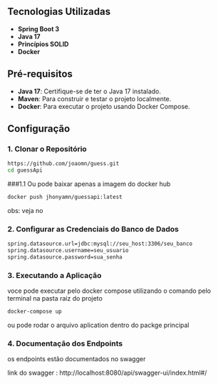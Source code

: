 ## Tecnologias Utilizadas

- **Spring Boot 3**
- **Java 17**
- **Princípios SOLID**
- **Docker**

## Pré-requisitos

- **Java 17**: Certifique-se de ter o Java 17 instalado.
- **Maven**: Para construir e testar o projeto localmente.
- **Docker**: Para executar o projeto usando Docker Compose.

## Configuração

### 1. Clonar o Repositório

```bash
https://github.com/joaomn/guess.git
cd guessApi

```

###1.1 Ou pode baixar apenas a imagem do docker hub

```bash
docker push jhonyamn/guessapi:latest

```

obs: veja no 

### 2. Configurar as Credenciais do Banco de Dados

```bash
spring.datasource.url=jdbc:mysql://seu_host:3306/seu_banco
spring.datasource.username=seu_usuario
spring.datasource.password=sua_senha

```

### 3. Executando a Aplicação

voce pode executar pelo docker compose utilizando o comando pelo terminal na pasta raiz do projeto

```bash
docker-compose up

```

ou pode rodar o arquivo aplication dentro do packge principal

### 4. Documentação dos Endpoints

os endpoints estão documentados no swagger

link do swagger : http://localhost:8080/api/swagger-ui/index.html#/
